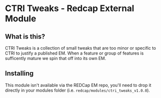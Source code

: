 # CTRI Tweaks - Redcap External Module

## What is this?

CTRI Tweaks is a collection of small tweaks that are too minor or specific to CTRI to justify a published EM. When a feature or group of features is sufficently mature we spin that off into its own EM.

## Installing

This module isn't available via the REDCap EM repo, you'll need to drop it directly in your modules folder (i.e. `redcap/modules/ctri_tweaks_v1.0.0`).
